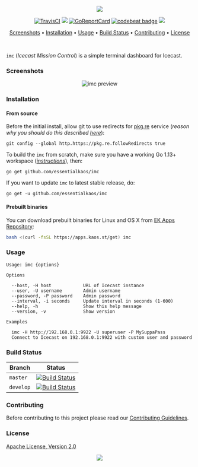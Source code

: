 <p align="center"><a href="#readme"><img src="https://gh.kaos.st/imc.svg"/></a></p>

<p align="center">
  <a href="https://travis-ci.com/essentialkaos/imc"><img src="https://travis-ci.com/essentialkaos/imc.svg?branch=master" alt="TravisCI" /></a>
  <a href="https://github.com/essentialkaos/imc/actions?query=workflow%3ACodeQL"><img src="https://github.com/essentialkaos/imc/workflows/CodeQL/badge.svg" /></a>
  <a href="https://goreportcard.com/report/github.com/essentialkaos/imc"><img src="https://goreportcard.com/badge/github.com/essentialkaos/imc" alt="GoReportCard" /></a>
  <a href="https://codebeat.co/projects/github-com-essentialkaos-imc-master"><img alt="codebeat badge" src="https://codebeat.co/badges/9e4d9881-0c5f-42e1-a775-a3f2de9550df" /></a>
  <a href="#license"><img src="https://gh.kaos.st/apache2.svg"></a>
</p>

<p align="center"><a href="#screenshots">Screenshots</a> • <a href="#installation">Installation</a> • <a href="#usage">Usage</a> • <a href="#build-status">Build Status</a> • <a href="#contributing">Contributing</a> • <a href="#license">License</a></p>

<br/>

`imc` (_Icecast Mission Control_) is a simple terminal dashboard for Icecast.

### Screenshots

<p align="center">
  <img src="https://gh.kaos.st/imc.png" alt="imc preview">
</p>

### Installation

#### From source

Before the initial install, allow git to use redirects for [pkg.re](https://github.com/essentialkaos/pkgre) service (_reason why you should do this described [here](https://github.com/essentialkaos/pkgre#git-support)_):

```
git config --global http.https://pkg.re.followRedirects true
```

To build the `imc` from scratch, make sure you have a working Go 1.13+ workspace (_[instructions](https://golang.org/doc/install)_), then:

```
go get github.com/essentialkaos/imc
```

If you want to update `imc` to latest stable release, do:

```
go get -u github.com/essentialkaos/imc
```

#### Prebuilt binaries

You can download prebuilt binaries for Linux and OS X from [EK Apps Repository](https://apps.kaos.st/imc/latest):

```bash
bash <(curl -fsSL https://apps.kaos.st/get) imc
```

### Usage

```
Usage: imc {options}

Options

  --host, -H host            URL of Icecast instance
  --user, -U username        Admin username
  --password, -P password    Admin password
  --interval, -i seconds     Update interval in seconds (1-600)
  --help, -h                 Show this help message
  --version, -v              Show version

Examples

  imc -H http://192.168.0.1:9922 -U superuser -P MySuppaPass
  Connect to Icecast on 192.168.0.1:9922 with custom user and password

```

### Build Status

| Branch | Status |
|--------|--------|
| `master` | [![Build Status](https://travis-ci.com/essentialkaos/imc.svg?branch=master)](https://travis-ci.com/essentialkaos/imc) |
| `develop` | [![Build Status](https://travis-ci.com/essentialkaos/imc.svg?branch=develop)](https://travis-ci.com/essentialkaos/imc) |

### Contributing

Before contributing to this project please read our [Contributing Guidelines](https://github.com/essentialkaos/contributing-guidelines#contributing-guidelines).

### License

[Apache License, Version 2.0](http://www.apache.org/licenses/LICENSE-2.0)

<p align="center"><a href="https://essentialkaos.com"><img src="https://gh.kaos.st/ekgh.svg"/></a></p>
